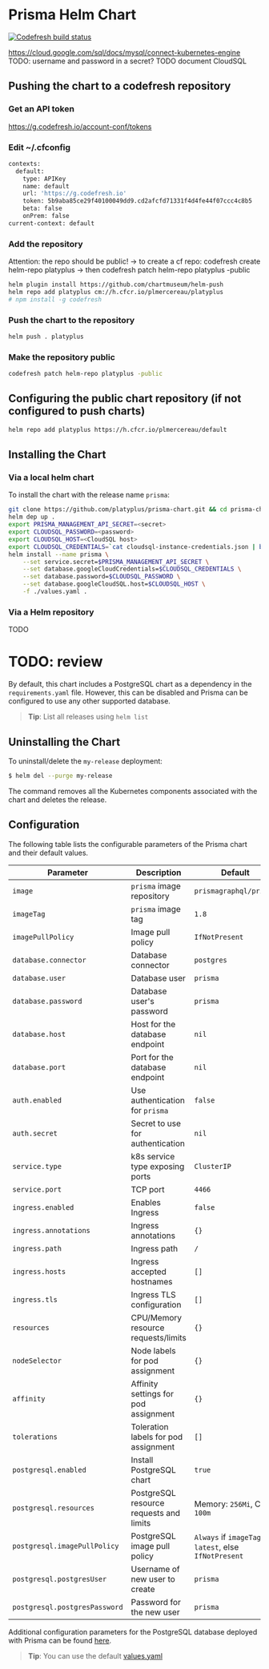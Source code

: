# Prisma Helm Chart
[![Codefresh build status]( https://g.codefresh.io/api/badges/pipeline/plmercereau/platyplus%2Fprisma%2Fprisma?branch=master&key=eyJhbGciOiJIUzI1NiJ9.NWI5M2U0MGQwNTdiOGUwMDAxZmFkMjgx.OXdTB7Vte67YoKtDo9yes3tLkr8usTBnsY7t8HtTkyg&type=cf-1)]( https://g.codefresh.io/repositories/platyplus/prisma/builds?filter=trigger:build;branch:master;service:5b9c12c6e8852163437abb43~prisma)

https://cloud.google.com/sql/docs/mysql/connect-kubernetes-engine
TODO: username and password in a secret?
TODO document CloudSQL

## Pushing the chart to a codefresh repository
### Get an API token
https://g.codefresh.io/account-conf/tokens

### Edit ~/.cfconfig
```bash
contexts:
  default:
    type: APIKey
    name: default
    url: 'https://g.codefresh.io'
    token: 5b9aba85ce29f40100049dd9.cd2afcfd71331f4d4fe44f07ccc4c8b5
    beta: false
    onPrem: false
current-context: default
```

### Add the repository
Attention: the repo should be public!
-> to create a cf repo: codefresh create helm-repo platyplus
-> then codefresh patch helm-repo platyplus -public
```bash
helm plugin install https://github.com/chartmuseum/helm-push
helm repo add platyplus cm://h.cfcr.io/plmercereau/platyplus
# npm install -g codefresh
```
### Push the chart to the repository
```bash
helm push . platyplus
```

### Make the repository public
```bash
codefresh patch helm-repo platyplus -public 
```
## Configuring the public chart repository (if not configured to push charts)
```bash
helm repo add platyplus https://h.cfcr.io/plmercereau/default
```

## Installing the Chart
### Via a local helm chart
To install the chart with the release name `prisma`:

```bash
git clone https://github.com/platyplus/prisma-chart.git && cd prisma-chart
helm dep up .
export PRISMA_MANAGEMENT_API_SECRET=<secret>
export CLOUDSQL_PASSWORD=<password>
export CLOUDSQL_HOST=<CloudSQL host>
export CLOUDSQL_CREDENTIALS=`cat cloudsql-instance-credentials.json | base64`
helm install --name prisma \
    --set service.secret=$PRISMA_MANAGEMENT_API_SECRET \
    --set database.googleCloudCredentials=$CLOUDSQL_CREDENTIALS \
	--set database.password=$CLOUDSQL_PASSWORD \
    --set database.googleCloudSQL.host=$CLOUDSQL_HOST \
	-f ./values.yaml .
```
### Via a Helm repository
TODO


# TODO: review
By default, this chart includes a PostgreSQL chart as a dependency in the `requirements.yaml` file. However, this can be disabled and Prisma can be configured to use any other supported database.

> **Tip**: List all releases using `helm list`

## Uninstalling the Chart

To uninstall/delete the `my-release` deployment:

```bash
$ helm del --purge my-release 
```

The command removes all the Kubernetes components associated with the chart and deletes the release.

## Configuration

The following table lists the configurable parameters of the Prisma chart and their default values.

| Parameter                     | Description                                  | Default                                                              |
| ----------------------------- | -------------------------------------------- | -------------------------------------------------------------------- |
| `image`                       | `prisma` image repository                    | `prismagraphql/prisma`                                               |
| `imageTag`                    | `prisma` image tag                           | `1.8`                                                                |
| `imagePullPolicy`             | Image pull policy                            | `IfNotPresent`                                                       |
| `database.connector`          | Database connector                           | `postgres`                                                           |
| `database.user`               | Database user                                | `prisma`                                                             |
| `database.password`           | Database user's password                     | `prisma`                                                             |
| `database.host`               | Host for the database endpoint               | `nil`                                                                |
| `database.port`               | Port for the database endpoint               | `nil`                                                                |
| `auth.enabled`                | Use authentication for `prisma`              | `false`                                                              |
| `auth.secret`                 | Secret to use for authentication             | `nil`                                                                |
| `service.type`                | k8s service type exposing ports              | `ClusterIP`                                                          |
| `service.port`                | TCP port                                     | `4466`                                                               |
| `ingress.enabled`             | Enables Ingress                              | `false`                                                              |
| `ingress.annotations`         | Ingress annotations                          | `{}`                                                                 |
| `ingress.path`                | Ingress path                                 | `/`                                                                  |
| `ingress.hosts`               | Ingress accepted hostnames                   | `[]`                                                                 |
| `ingress.tls`                 | Ingress TLS configuration                    | `[]`                                                                 |
| `resources`                   | CPU/Memory resource requests/limits          | `{}`                                                                 |
| `nodeSelector`                | Node labels for pod assignment               | `{}`                                                                 |
| `affinity`                    | Affinity settings for pod assignment         | `{}`                                                                 |
| `tolerations`                 | Toleration labels for pod assignment         | `[]`                                                                 |
| `postgresql.enabled`          | Install PostgreSQL chart                     | `true`                                                               |
| `postgresql.resources`        | PostgreSQL resource requests and limits      | Memory: `256Mi`, CPU: `100m`                                         |
| `postgresql.imagePullPolicy`  | PostgreSQL image pull policy                 | `Always` if `imageTag` is `latest`, else `IfNotPresent`              |
| `postgresql.postgresUser`     | Username of new user to create               | `prisma`                                                             |
| `postgresql.postgresPassword` | Password for the new user                    | `prisma`                                                             |

Additional configuration parameters for the PostgreSQL database deployed with Prisma can be found [here](https://github.com/kubernetes/charts/tree/master/stable/postgresql).

> **Tip**: You can use the default [values.yaml](values.yaml)
